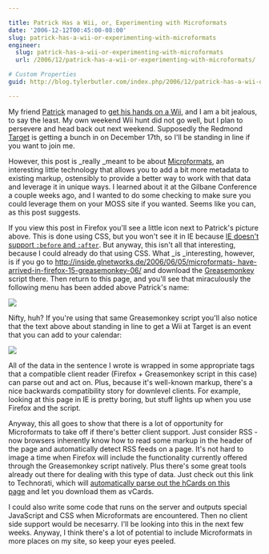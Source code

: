 ```yaml
---

title: Patrick Has a Wii, or, Experimenting with Microformats
date: '2006-12-12T00:45:00-08:00'
slug: patrick-has-a-wii-or-experimenting-with-microformats
engineer:
  slug: patrick-has-a-wii-or-experimenting-with-microformats
  url: /2006/12/patrick-has-a-wii-or-experimenting-with-microformats/

# Custom Properties
guid: http://blog.tylerbutler.com/index.php/2006/12/patrick-has-a-wii-or-experimenting-with-microformats/

---
```


My friend [Patrick][1] managed to [get his hands on a Wii][2], and I am a bit
jealous, to say the least. My own weekend Wii hunt did not go well, but I plan
to persevere and head back out next weekend. Supposedly the Redmond
[Target][3] is getting a bunch in on December 17th, so I'll be standing in
line if you want to join me.

However, this post is _really _meant to be about [Microformats][4], an
interesting little technology that allows you to add a bit more metadata to
existing markup, ostensibly to provide a better way to work with that data and
leverage it in unique ways. I learned about it at the Gilbane Conference a
couple weeks ago, and I wanted to do some checking to make sure you could
leverage them on your MOSS site if you wanted. Seems like you can, as this
post suggests.

If you view this post in Firefox you'll see a little icon next to Patrick's
picture above. This is done using CSS, but you won't see it in IE because [IE
doesn't support `:before` and `:after`][5]. But anyway, this isn't all that
interesting, because I could already do that using CSS. What _is _interesting,
however, is if you go to [http://inside.glnetworks.de/2006/06/05/microformats-
have-arrived-in-firefox-15-greasemonkey-06/][6] and download the [Greasemonkey
][7]script there. Then return to this page, and you'll see that miraculously
the following menu has been added above Patrick's name:

![][8]

Nifty, huh? If you're using that same Greasemonkey script you'll also notice
that the text above about standing in line to get a Wii at Target is an event
that you can add to your calendar:

![][9]

All of the data in the sentence I wrote is wrapped in some appropriate tags
that a compatible client reader (Firefox + Greasemonkey script in this case)
can parse out and act on. Plus, because it's well-known markup, there's a nice
backwards compatibility story for downlevel clients. For example, looking at
this page in IE is pretty boring, but stuff lights up when you use Firefox and
the script.

Anyway, this all goes to show that there is a lot of opportunity for
Microformats to take off if there's better client support. Just consider RSS -
now browsers inherently know how to read some markup in the header of the page
and automatically detect RSS feeds on a page. It's not hard to image a time
when Firefox will include the functionality currently offered through the
Greasemonkey script natively. Plus there's some great tools already out there
for dealing with this type of data. Just check out this link to Technorati,
which will [automatically parse out the hCards on this page][10] and let you
download them as vCards.

I could also write some code that runs on the server and outputs special
JavaScript and CSS when Microformats are encountered. Then no client side
support would be necesarry. I'll be looking into this in the next few weeks.
Anyway, I think there's a lot of potential to include Microformats in more
places on my site, so keep your eyes peeled.

   [1]: http://patrick.wagstrom.net/
   [2]: http://patrick.wagstrom.net/weblog/wii/wiik-wiith-wii.xml ()
   [3]: http://www.target.com/
   [4]: http://microformats.org/ ()
   [5]: http://www.quirksmode.org/css/beforeafter.html ()
   [6]: http://inside.glnetworks.de/2006/06/05/microformats-have-arrived-in-firefox-15-greasemonkey-06/ ()
   [7]: http://greasemonkey.mozdev.org/ ()
   [8]: /SiteCollectionImages/Post%20Images/hcard%20sample.PNG
   [9]: /SiteCollectionImages/Post%20Images/hcal%20sample.PNG
   [10]: http://technorati.com/contacts/http://www.tylerbutler.com/geekdom/Pages/PatrickHasaWii,or,ExperimentingwithMicroformats.aspx ()
